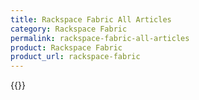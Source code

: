 ```yaml
---
title: Rackspace Fabric All Articles
category: Rackspace Fabric
permalink: rackspace-fabric-all-articles
product: Rackspace Fabric
product_url: rackspace-fabric
---
```



{{<list product_url="rackspace-fabric">}}
